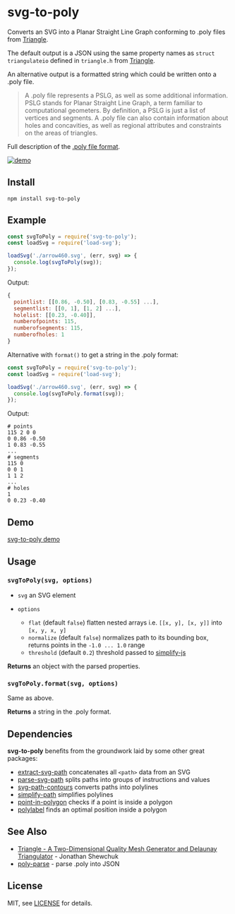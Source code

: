 svg-to-poly
===========

Converts an SVG into a Planar Straight Line Graph conforming to .poly files from [Triangle](https://www.cs.cmu.edu/~quake/triangle.html).

The default output is a JSON using the same property names as `struct triangulateio` defined in `triangle.h` from [Triangle](https://www.cs.cmu.edu/~quake/triangle.html).

An alternative output is a formatted string which could be written onto a .poly file.

> A .poly file represents a PSLG, as well as some additional information. PSLG stands for Planar Straight Line Graph, a term familiar to computational geometers. By definition, a PSLG is just a list of vertices and segments. A .poly file can also contain information about holes and concavities, as well as regional attributes and constraints on the areas of triangles.

Full description of the [.poly file format](https://www.cs.cmu.edu/~quake/triangle.poly.html).

[![demo](https://user-images.githubusercontent.com/880280/98481549-f029b700-21f2-11eb-81b6-94ff71e32ae0.png)](https://brunoimbrizi.github.io/svg-to-poly/demo/)

## Install
```
npm install svg-to-poly
```

## Example
```js
const svgToPoly = require('svg-to-poly');
const loadSvg = require('load-svg');

loadSvg('./arrow460.svg', (err, svg) => {
  console.log(svgToPoly(svg));
});
```
Output:
```js
{
  pointlist: [[0.86, -0.50], [0.83, -0.55] ...],
  segmentlist: [[0, 1], [1, 2] ...],
  holelist: [[0.23, -0.40]],
  numberofpoints: 115,
  numberofsegments: 115,
  numberofholes: 1
}
```

Alternative with `format()` to get a string in the .poly format:
```js
const svgToPoly = require('svg-to-poly');
const loadSvg = require('load-svg');

loadSvg('./arrow460.svg', (err, svg) => {
  console.log(svgToPoly.format(svg));
});
```
Output:
```
# points
115 2 0 0
0 0.86 -0.50
1 0.83 -0.55
...
# segments
115 0
0 0 1
1 1 2
...
# holes
1
0 0.23 -0.40
```

## Demo

[svg-to-poly demo](https://brunoimbrizi.github.io/svg-to-poly/demo/)

## Usage

### `svgToPoly(svg, options)`

- `svg` an SVG element

- `options`
  - `flat` (default `false`) flatten nested arrays i.e. `[[x, y], [x, y]]` into `[x, y, x, y]`
  - `normalize` (default `false`) normalizes path to its bounding box, returns points in the `-1.0 ... 1.0` range
  - `threshold` (default `0.2`) threshold passed to [simplify-js](https://github.com/mourner/simplify-js)

**Returns** an object with the parsed properties.

### `svgToPoly.format(svg, options)`
Same as above.

**Returns** a string in the .poly format.

## Dependencies

**svg-to-poly** benefits from the groundwork laid by some other great packages:
- [extract-svg-path](https://github.com/mattdesl/extract-svg-path) concatenates all `<path>` data from an SVG
- [parse-svg-path](https://github.com/jkroso/parse-svg-path) splits paths into groups of instructions and values
- [svg-path-contours](https://github.com/mattdesl/svg-path-contours/) converts paths into polylines
- [simplify-path](https://github.com/mattdesl/simplify-path) simplifies polylines
- [point-in-polygon](https://github.com/substack/point-in-polygon) checks if a point is inside a polygon
- [polylabel](https://github.com/mapbox/polylabel) finds an optimal position inside a polygon

## See Also

- [Triangle - A Two-Dimensional Quality Mesh Generator and Delaunay Triangulator](https://www.cs.cmu.edu/~quake/triangle.html) - Jonathan Shewchuk
- [poly-parse](https://github.com/brunoimbrizi/poly-parse) - parse .poly into JSON


## License

MIT, see [LICENSE](LICENSE) for details.
